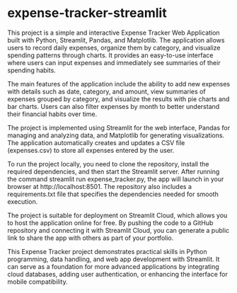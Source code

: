 # expense-tracker-streamlit
This project is a simple and interactive Expense Tracker Web Application built with Python, Streamlit, Pandas, and Matplotlib. The application allows users to record daily expenses, organize them by category, and visualize spending patterns through charts. It provides an easy-to-use interface where users can input expenses and immediately see summaries of their spending habits.

The main features of the application include the ability to add new expenses with details such as date, category, and amount, view summaries of expenses grouped by category, and visualize the results with pie charts and bar charts. Users can also filter expenses by month to better understand their financial habits over time.

The project is implemented using Streamlit for the web interface, Pandas for managing and analyzing data, and Matplotlib for generating visualizations. The application automatically creates and updates a CSV file (expenses.csv) to store all expenses entered by the user.

To run the project locally, you need to clone the repository, install the required dependencies, and then start the Streamlit server. After running the command streamlit run expense_tracker.py, the app will launch in your browser at http://localhost:8501. The repository also includes a requirements.txt file that specifies the dependencies needed for smooth execution.

The project is suitable for deployment on Streamlit Cloud, which allows you to host the application online for free. By pushing the code to a GitHub repository and connecting it with Streamlit Cloud, you can generate a public link to share the app with others as part of your portfolio.

This Expense Tracker project demonstrates practical skills in Python programming, data handling, and web app development with Streamlit. It can serve as a foundation for more advanced applications by integrating cloud databases, adding user authentication, or enhancing the interface for mobile compatibility.

